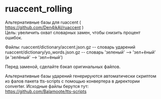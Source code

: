 # ruaccent_rolling
Альтернативные базы для ruaccent ( https://github.com/Den4ikAI/ruaccent )</br>
Цель: увеличить охват словарных замен, чтобы снизить процент ошибок.

Файлы:
ruaccent/dictionary/accent.json.gz    -- словарь ударений
ruaccent/dictionary/yo_words.json.gz  -- словарь 'зеленый' --> 'зел+ёный' (и 'зелёный' --> 'зел+ёный')

Перед заменой, сделайте бэкап оригинальных файлов.

Альтернативные базы ударений генерируются автоматически скриптом из фалов пакета tts-scripts с помощью конвертера в
директории converter. Исходные файлы берутся тут: https://github.com/Balamoote/tts-scripts
